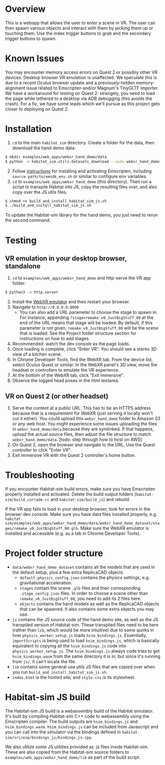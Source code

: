 # Overview

This is a webapp that allows the user to enter a scene in VR. The user can then spawn various objects and interact with them by picking them up or touching them. Use the index trigger buttons to grab and the secondary trigger buttons to spawn.

# Known Issues

You may encounter memory access errors on Quest 2 or possibly other VR devices. Desktop browser VR emulation is unaffected. We speculate this is due to a recent Oculus browser update and a previously-hidden memory-alignment issue related to Emscripten and/or Magnum's TinyGLTF importer. We have a workaround for testing on Quest 2: strangely, you need to load the page while tethered to a desktop via ADB debugging (this avoids the crash). For a fix, we have some leads which we'll pursue as this project gets closer to deploying on Quest 2.

# Installation

1. `cd` to the main `habitat_sim` directory. Create a folder for the data, then download the hand demo data:
```bash
$ mkdir examples/web_apps/webxr_hand_demo/data
$ python -m habitat_sim.utils.datasets_download --uids webxr_hand_demo --data-path examples/web_apps/webxr_hand_demo/data
```
2. Follow [instructions](https://github.com/facebookresearch/habitat-sim/blob/main/DETAILS.md#experimental-emscripten-webgl-and-web-apps) for installing and activating Emscripten, including `source path/to/emsdk_env.sh` or similar to configure env variables.
1. `cd` to `examples/web_apps/webxr_hand_demo` (this directory). Then run a script to transpile Habitat into JS, copy the resulting files over, and also copy over the JS utils files.
```bash
$ chmod +x build_and_install_habitat_sim_js.sh
$ ./build_and_install_habitat_sim_js.sh
```
To update the Habitat-sim library for the hand demo, you just need to rerun the second command.

# Testing
## VR emulation in your desktop browser, standalone

1. `cd` to `examples/web_apps/webxr_hand_demo` and http-serve the VR app folder:
```bash
$ python3 -m http.server
```
2. Install the [WebXR emulator](https://blog.mozvr.com/webxr-emulator-extension/) and then restart your browser.
1. Navigate to `http://0.0.0.0:8000`
    - You can also add a URL parameter to choose the stage to spawn in. For instance, appending `?stage=remake_v0_JustBigStuff_00` at the end of the URL means that stage will be loaded. By default, if this parameter is not given, `remake_v0_JustBigStuff_00` will be the scene that is loaded. See the Project folder structure section for instructions on how to add stages.
1. Recommended: watch the dev console as the page loads.
1. Once loading is complete, click "Enter VR". You should see a stereo 3D view of a kitchen scene.
1. In Chrome Developer Tools, find the WebXR tab. From the device list, select Oculus Quest or similar. In the WebXR panel's 3D view, move the headset or controllers to emulate the VR experience.
1. At the bottom of the WebXR tab, click "Exit immersive".
1. Observe the logged head poses in the html textarea.

## VR on Quest 2 (or other headset)
1. Serve the content at a public URL. This has to be an HTTPS address because that is a requirement for WebXR (just serving it locally won't cut it either). You could upload this `webxr_hand_demo` folder to Amazon S3 or any web host. You might experience some issues uploading the files in `webxr_hand_demo/data` because they are symlinked. If that happens, upload the actual source files, then adjust the file structure to match `webxr_hand_demo/data`. [todo: step through how to host on AWS]
1. On Quest 2, open the browser and navigate to the URL. Use the Quest controller to click "Enter VR".
1. Exit immersive VR with the Quest 2 controller's home button.

# Troubleshooting

If you encounter Habitat-sim build errors, make sure you have Emscripten properly installed and activated. Delete the build output folders (`habitat-sim/build_corrade-rc` and `habitat-sim/build_js`) and rebuild.

If the VR app fails to load in your desktop browser, look for errors in the browser dev console. Make sure you have data files installed properly, e.g. `habitat-sim/examples/web_apps/webxr_hand_demo/data/webxr_hand_demo_dataset/stages/remake_v0_JustBigStuff_00.glb`. Make sure the WebXR emulator is installed and accessible (e.g. as a tab in Chrome Developer Tools).

# Project folder structure
- `data/webxr_hand_demo_dataset` contains all the models that are used in the default setup, plus a few extra ReplicaCAD objects
    - `default.physics_config.json` contains the physics settings, e.g. gravitational acceleration.
    - `stages` contain the scene `.glb` files and their corresponding `.stage_config.json` files. In order to choose a scene other than `remake_v0_JustBigStuff_00`, you need to add its 2 files here.
    - `objects` contains the hand models as well as the ReplicaCAD objects that can be spawned. It also contains some extra objects you may use.
- `js` contains the JS source code of the hand demo site, as well as the JS transpiled version of Habitat-sim. These transpiled files need to be here (rather than `lib`, which would be more intuitive) due to some quirks in how `physics_worker_setup.js` loads `hsim_bindings.js`. Essentially, `importScripts` is being used to load `hsim_bindings.js`, which is basically equivalent to copying all the `hsim_bindings.js` code into `physics_worker_setup.js`. The `hsim_bindings.js` always code tries to get `hsim_bindings.wasm` from the same directory it is in, but since it's running from `js/`, it can't locate the file.
- `lib` contains some general use utils JS files that are copied over when you run `build_and_install_habitat_sim_js.sh`.
- `index.html` is the hosted site, and `style.css` is its stylesheet.

# Habitat-sim JS build

The Habitat-sim JS build is a webassembly build of the Habitat simulator. It's built by compiling Habitat-sim C++ code to webassembly using the Emscripten compiler. The build outputs are `hsim_bindings.js` and `hsim_bindings.wasm`. `hsim_bindings.js` can be included from Javascript and you can call into the simulator via the bindings defined in `habitat-sim/src/esp/bindings_js/bindings_js.cpp`.

We also utilize some JS utilities provided as .js files inside Habitat-sim. These are also copied from the Habitat-sim source folders to `examples/web_apps/webxr_hand_demo/lib` as part of the build script.
